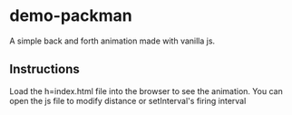 # demo-packman
A simple back and forth animation made with vanilla js.

## Instructions
Load the h=index.html file into the browser to see the animation. 
You can open the js file to modify distance or setInterval's firing interval
